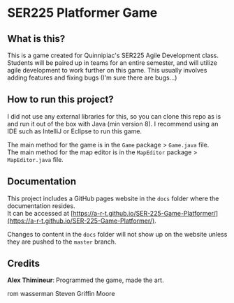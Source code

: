 # SER225 Platformer Game

## What is this?
This is a game created for Quinnipiac's SER225 Agile Development class.
Students will be paired up in teams for an entire semester, and will utilize agile development to work further on this game.
This usually involves adding features and fixing bugs (I'm sure there are bugs...)

## How to run this project?
I did not use any external libraries for this, so you can clone this repo as is and run it out of the box with Java (min version 8).
I recommend using an IDE such as IntelliJ or Eclipse to run this game.

The main method for the game is in the `Game` package > `Game.java` file.<br>
The main method for the map editor is in the `MapEditor` package > `MapEditor.java` file.

## Documentation
This project includes a GitHub pages website in the `docs` folder where the documentation resides.<br>
It can be accessed at [https://a-r-t.github.io/SER-225-Game-Platformer/](https://a-r-t.github.io/SER-225-Game-Platformer/).

Changes to content in the `docs` folder will not show up on the website unless they are pushed to the `master` branch.

## Credits
**Alex Thimineur**: Programmed the game, made the art.

rom wasserman
Steven Griffin
Moore
